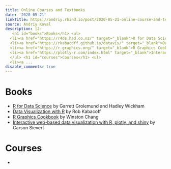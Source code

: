 ```yaml
---
title: Online Courses and Textbooks
date: '2020-05-21'
linkTitle: https://andriy.rbind.io/post/2020-05-21-online-course-and-textbooks/
source: Andriy Koval
description: |2-
   <h1 id="books">Books</h1> <ul>
  <li><a href="https://r4ds.had.co.nz/" target="_blank">R for Data Science</a> by Garrett Grolemund and Hadley Wickham<br /></li>
  <li><a href="https://rkabacoff.github.io/datavis/" target="_blank">Data Visualization with R</a> by Rob Kabacoff<br /></li>
  <li><a href="https://r-graphics.org/" target="_blank">R Graphics Cookbook</a> by Winston Chang</li>
  <li><a href="https://plotly-r.com/index.html" target="_blank">Interactive web-based data visualization with R, plotly, and shiny</a> by Carson Sievert<br /></li>
  </ul> <h1 id="courses">Courses</h1> <ul>
  <li><a ...
disable_comments: true
---
```

 <h1 id="books">Books</h1> <ul>
<li><a href="https://r4ds.had.co.nz/" target="_blank">R for Data Science</a> by Garrett Grolemund and Hadley Wickham<br /></li>
<li><a href="https://rkabacoff.github.io/datavis/" target="_blank">Data Visualization with R</a> by Rob Kabacoff<br /></li>
<li><a href="https://r-graphics.org/" target="_blank">R Graphics Cookbook</a> by Winston Chang</li>
<li><a href="https://plotly-r.com/index.html" target="_blank">Interactive web-based data visualization with R, plotly, and shiny</a> by Carson Sievert<br /></li>
</ul> <h1 id="courses">Courses</h1> <ul>
<li><a ...